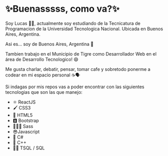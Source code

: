 <h1>✨Buenasssss, como va?✨</h1>
<p>Soy Lucas 🙋‍♂️, actualmente soy estudiando de la Tecnicatura de Programacion de la Universidad Tecnologica Nacional. Ubicada en Buenos Aires, Argentina.</p>
<p>Asi es... soy de Buenos Aires, Argentina 👯</p>
<p>Tambien trabajo en el Municipio de Tigre como Desarrollador Web en el área de Desarrollo Tecnologico! 😄</p>
<p>Me gusta charlar, debatir, pensar, tomar cafe y sobretodo ponerme a codear en mi espacio personal ☕🗣️</p>

<p>Si indagas por mis repos vas a poder encontrar con las siguientes tecnologias que son las que manejo:</p>
<ul>
  <li>⚛️ ReactJS</li>
  <li>🖌️ CSS3</li>
  <li>📄 HTML5</li>
  <li>🅱️ Bootstrap</li>
  <li>🦸🏻‍♂️ Sass</li>
  <li>😎Javascript</li>
  <li>🤩 C#</li>
  <li>🤖 C++</li>
  <li>👨‍💻 TSQL / SQL</li>
</ul>



<!--
**LucasGomez8/LucasGomez8** is a ✨ _special_ ✨ repository because its `README.md` (this file) appears on your GitHub profile.

Here are some ideas to get you started:

- 🔭 I’m currently working on ...
- 🌱 I’m currently learning ...
- 👯 I’m looking to collaborate on ...
- 🤔 I’m looking for help with ...
- 💬 Ask me about ...
- 📫 How to reach me: ...
- 😄 Pronouns: ...
- ⚡ Fun fact: ...
-->
